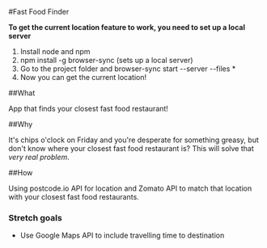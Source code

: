 #Fast Food Finder

__To get the current location feature to work, you need to set up a local server__

1. Install node and npm
2. npm install -g browser-sync (sets up a local server)
3. Go to the project folder and  browser-sync start --server --files *
4. Now you can get the current location!


##What

App that finds your closest fast food restaurant!


##Why

It's chips o'clock on Friday and you're desperate for something greasy, but don't know where your closest fast food restaurant is? This will solve that _very real problem_.


##How

Using postcode.io API for location and Zomato API to match that location with your closest fast food restaurants.


### Stretch goals

- Use Google Maps API to include travelling time to destination
